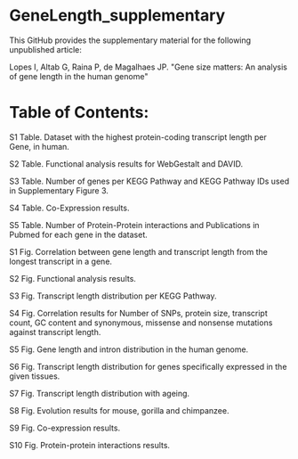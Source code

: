 # GeneLength_supplementary
This GitHub provides the supplementary material for the following unpublished article:

Lopes I, Altab G, Raina P, de Magalhaes JP. "Gene size matters: An analysis of gene length in the human genome"






# Table of Contents:

S1 Table. Dataset with the highest protein-coding transcript length per Gene, in human.

S2 Table. Functional analysis results for WebGestalt and DAVID.

S3 Table. Number of genes per KEGG Pathway and KEGG Pathway IDs used in Supplementary Figure 3.

S4 Table. Co-Expression results.

S5 Table. Number of Protein-Protein interactions and Publications in Pubmed for each gene in the dataset.

S1 Fig. Correlation between gene length and transcript length from the longest transcript in a gene.

S2 Fig. Functional analysis results.

S3 Fig. Transcript length distribution per KEGG Pathway.

S4 Fig. Correlation results for Number of SNPs, protein size, transcript count, GC content and synonymous, missense and nonsense mutations against transcript length.

S5 Fig. Gene length and intron distribution in the human genome.

S6 Fig. Transcript length distribution for genes specifically expressed in the given tissues.

S7 Fig. Transcript length distribution with ageing.

S8 Fig. Evolution results for mouse, gorilla and chimpanzee.

S9 Fig. Co-expression results.

S10 Fig. Protein-protein interactions results.
